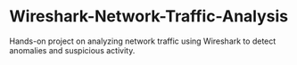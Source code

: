 # Wireshark-Network-Traffic-Analysis
Hands-on project on analyzing network traffic using Wireshark to detect anomalies and suspicious activity.
